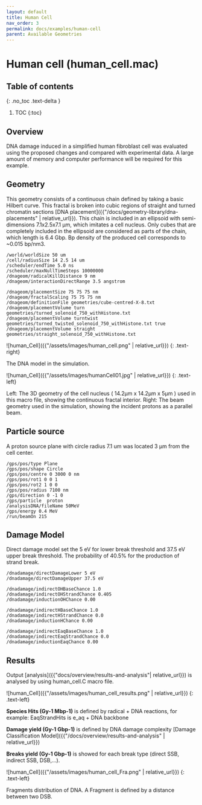 ```yaml
---
layout: default
title: Human Cell
nav_order: 3
permalink: docs/examples/human-cell
parent: Available Geometries
---
```

# Human cell (human_cell.mac)

## Table of contents
{: .no_toc .text-delta }

1. TOC
{:toc}

## Overview
DNA damage induced in a simplified human fibroblast cell was evaluated using the proposed changes and compared with experimental data. A large amount of memory and computer performance will be required for this example.
## Geometry
This geometry consists of a continuous chain defined by taking a basic Hilbert curve. This fractal is broken into cubic regions of straight and turned chromatin sections [DNA placement]({{"/docs/geometry-library/dna-placements" | relative_url}}). This chain is included in an ellipsoid with semi-dimensions 7.1x2.5x7.1 μm, which imitates a cell nucleus. Only cubes that are completely included in the ellipsoid are considered as parts of the chain, which length is 6.4 Gbp. Bp density of the produced cell corresponds to ~0.015 bp/nm3.
```
/world/worldSize 50 um
/cell/radiusSize 14 2.5 14 um
/scheduler/endTime 5.0 ns
/scheduler/maxNullTimeSteps 10000000
/dnageom/radicalKillDistance 9 nm
/dnageom/interactionDirectRange 3.5 angstrom

/dnageom/placementSize 75 75 75 nm
/dnageom/fractalScaling 75 75 75 nm
/dnageom/definitionFile geometries/cube-centred-X-8.txt
/dnageom/placementVolume turn geometries/turned_solenoid_750_withHistone.txt
/dnageom/placementVolume turntwist geometries/turned_twisted_solenoid_750_withHistone.txt true
/dnageom/placementVolume straight geometries/straight_solenoid_750_withHistone.txt
```
![human_Cell]({{"/assets/images/human_cell.png" | relative_url}})
{: .text-right}

The DNA model in the simulation. 

![human_Cell]({{"/assets/images/humanCell01.jpg" | relative_url}})
{: .text-left}

Left: The 3D geometry of the cell nucleus ( 14.2μm x 14.2μm x 5μm ) used in this macro file, showing the continuous fractal interior. Right: The beam geometry used in the simulation, showing the incident protons as a parallel beam.
## Particle source
A proton source plane with circle radius 7.1 um was located 3 μm from the cell center. 
```
/gps/pos/type Plane
/gps/pos/shape Circle
/gps/pos/centre 0 3000 0 nm
/gps/pos/rot1 0 0 1
/gps/pos/rot2 1 0 0
/gps/pos/radius 7100 nm
/gps/direction 0 -1 0
/gps/particle  proton
/analysisDNA/fileName 50MeV
/gps/energy 0.4 MeV
/run/beamOn 215
```
## Damage Model
Direct damage model set the 5 eV for lower break threshold and 37.5 eV upper break threshold. The probability of 40.5% for the production of strand break.
```
/dnadamage/directDamageLower 5 eV
/dnadamage/directDamageUpper 37.5 eV

/dnadamage/indirectOHBaseChance 1.0
/dnadamage/indirectOHStrandChance 0.405
/dnadamage/inductionOHChance 0.00

/dnadamage/indirectHBaseChance 1.0
/dnadamage/indirectHStrandChance 0.0
/dnadamage/inductionHChance 0.00

/dnadamage/indirectEaqBaseChance 1.0
/dnadamage/indirectEaqStrandChance 0.0
/dnadamage/inductionEaqChance 0.00
```
## Results
Output [analysis]({{"docs/overview/results-and-analysis"| relative_url}}) is analysed by using human_cell.C macro file. 

![human_Cell]({{"/assets/images/human_cell_results.png" | relative_url}})
{: .text-left}

**Species Hits (Gy-1 Mbp-1)** is defined by radical + DNA reactions, 
for example: EaqStrandHits is e_aq + DNA backbone


**Damage yield (Gy-1 Gbp-1)** is defined by DNA damage complexity [Damage Classification Model]({{"/docs/overview/results-and-analysis" | relative_url}})


**Breaks yield (Gy-1 Gbp-1)** is showed for each break type (direct SSB, indirect SSB, DSB,...).

![human_Cell]({{"/assets/images/human_cell_Fra.png" | relative_url}})
{: .text-left}

Fragments distribution of DNA. A Fragment is defined by a distance between two DSB. 


